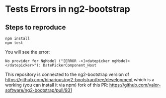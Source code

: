 # Tests Errors in ng2-bootstrap

## Steps to reproduce
```
npm install
npm test
```

You will see the error:

```
No provider for NgModel ("[ERROR ->]<datepicker ngModel></datepicker>"): DatePickerComponent_Host
```

This repository is connected to the ng2-bootstrap version of https://github.com/binarious/ng2-bootstrap/tree/development which is a working (you can install it via npm) fork of this PR: https://github.com/valor-software/ng2-bootstrap/pull/931